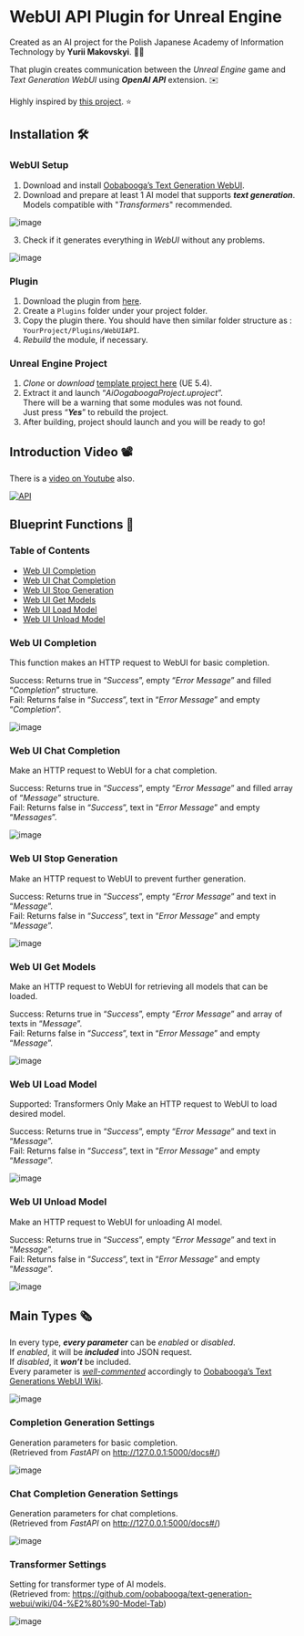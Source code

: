 # WebUI API Plugin for Unreal Engine
Created as an AI project for the Polish Japanese Academy of Information Technology by **Yurii Makovskyi**. 🧑‍🎓

That plugin creates communication between the _Unreal Engine_ game and _Text Generation WebUI_ using ***OpenAI API*** extension. ✉️

Highly inspired by [this project](https://github.com/KellanM/OpenAI-Api-Unreal). ⭐

## Installation 🛠️
### WebUI Setup
1. Download and install [Oobabooga’s Text Generation WebUI](https://github.com/oobabooga/text-generation-webui).
2. Download and prepare at least 1 AI model that supports ***text generation***.  
Models compatible with "_Transformers_" recommended.

![image](https://github.com/user-attachments/assets/ce080e0f-fe33-4116-8155-61bda3f63a48)

3. Check if it generates everything in _WebUI_ without any problems.

![image](https://github.com/user-attachments/assets/f01f9fb7-a411-4747-9317-e78e48d35238)

### Plugin

1. Download the plugin from [here](https://drive.google.com/file/d/1dTJlGuNuUBXkky67k1tdiQF9CLLRxO4a/view?usp=sharing).
3. Create a `Plugins` folder under your project folder.
4. Copy the plugin there. You should have then similar folder structure as : `YourProject/Plugins/WebUIAPI`.
5. _Rebuild_ the module, if necessary.

### Unreal Engine Project

1. _Clone_ or _download_ [template project here](https://github.com/jurikimurik/WebUI-API-Unreal-Example-Project) (UE 5.4).
2. Extract it and launch “_AiOogaboogaProject.uproject_”.  
There will be a warning that some modules was not found.  
Just press “***Yes***” to rebuild the project.  
3. After building, project should launch and you will be ready to go!


## Introduction Video 📽️
There is a [video on Youtube](https://youtu.be/hSPzyfICNzI) also.

[![API](https://github.com/user-attachments/assets/e94247f5-c917-4e97-8d5d-f833cf484fc3)](https://www.youtube.com/watch?v=hSPzyfICNzI)


## Blueprint Functions 🧰

### Table of Contents
- [Web UI Completion](#web-ui-completion)
- [Web UI Chat Completion](#web-ui-chat-completion)
- [Web UI Stop Generation](#web-ui-stop-generation)
- [Web UI Get Models](#web-ui-get-models)
- [Web UI Load Model](#web-ui-load-model)
- [Web UI Unload Model](#web-ui-unload-model)

### Web UI Completion
This function makes an HTTP request to WebUI for basic completion.

Success: Returns true in “_Success_”, empty “_Error Message_” and filled “_Completion_” structure.  
Fail:  Returns false in “_Success_”, text in “_Error Message_” and empty “_Completion_”.  

![image](https://github.com/user-attachments/assets/96186f16-b7ba-4b08-a69d-2a62f5c320e3)

### Web UI Chat Completion
Make an HTTP request to WebUI for a chat completion.

Success: Returns true in “_Success_”, empty “_Error Message_” and filled array of “_Message_” structure.  
Fail:  Returns false in “_Success_”, text in “_Error Message_” and empty “_Messages_”.

![image](https://github.com/user-attachments/assets/d05fa46e-50aa-4c13-99c4-70cbbf1cfd75)

### Web UI Stop Generation
Make an HTTP request to WebUI to prevent further generation.	

Success: Returns true in “_Success_”, empty “_Error Message_” and text in “_Message_”.  
Fail:  Returns false in “_Success_”, text in “_Error Message_” and empty “_Message_”.

![image](https://github.com/user-attachments/assets/2ed22745-0e35-48fe-9637-e890a18a6c16)

### Web UI Get Models
Make an HTTP request to WebUI for retrieving all models that can be loaded.

Success: Returns true in “_Success_”, empty “_Error Message_” and array of texts in “_Message_”.  
Fail:  Returns false in “_Success_”, text in “_Error Message_” and empty “_Message_”.

![image](https://github.com/user-attachments/assets/4a0bb746-00ab-4f83-9e83-7200d7306a9f)

### Web UI Load Model
Supported: Transformers Only
Make an HTTP request to WebUI to load desired model.

Success: Returns true in “_Success_”, empty “_Error Message_” and text in “_Message_”.  
Fail:  Returns false in “_Success_”, text in “_Error Message_” and empty “_Message_”.

![image](https://github.com/user-attachments/assets/ec6f625d-2cd2-404b-ac1c-14711c536e9d)

### Web UI Unload Model
Make an HTTP request to WebUI for unloading AI model.

Success: Returns true in “_Success_”, empty “_Error Message_” and text in “_Message_”.  
Fail:  Returns false in “_Success_”, text in “_Error Message_” and empty “_Message_”.

![image](https://github.com/user-attachments/assets/9fad6452-32f4-4cda-b113-fc9dc986fc45)

## Main Types 🗞️

In every type, ***every parameter*** can be _enabled_ or _disabled_.  
If _enabled_, it will be ***included*** into JSON request.  
If _disabled_, it ***won’t*** be included.  
Every parameter is <ins>_well-commented_</ins> accordingly to [Oobabooga’s Text Generations WebUI Wiki](https://github.com/oobabooga/text-generation-webui/wiki/03-%E2%80%90-Parameters-Tab).

![image](https://github.com/user-attachments/assets/0dbf4a67-abfd-467b-bcb3-495f230b6ce5)

### Completion Generation Settings
Generation parameters for basic completion.  
(Retrieved from _FastAPI_ on http://127.0.0.1:5000/docs#/)

![image](https://github.com/user-attachments/assets/95901306-b353-4e14-be6a-b2d6062d6a9a)

### Chat Completion Generation Settings
Generation parameters for chat completions.  
(Retrieved from _FastAPI_ on http://127.0.0.1:5000/docs#/)

![image](https://github.com/user-attachments/assets/23e054dd-24c6-4c3f-b8fb-86a7b7d91d17)

### Transformer Settings
Setting for transformer type of AI models.  
(Retrieved from: https://github.com/oobabooga/text-generation-webui/wiki/04-%E2%80%90-Model-Tab)

![image](https://github.com/user-attachments/assets/b9deb00d-7164-4257-80d6-a0628609aba2)



